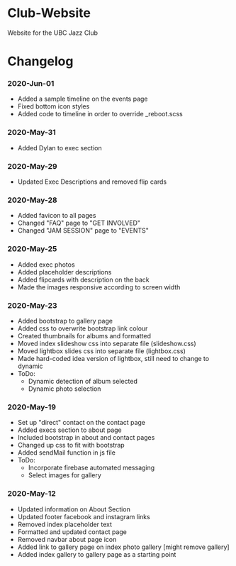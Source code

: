# Club-Website
Website for the UBC Jazz Club

# Changelog
### 2020-Jun-01
- Added a sample timeline on the events page
- Fixed bottom icon styles
- Added code to timeline in order to override _reboot.scss
### 2020-May-31
- Added Dylan to exec section
### 2020-May-29
- Updated Exec Descriptions and removed flip cards
### 2020-May-28
- Added favicon to all pages
- Changed "FAQ" page to "GET INVOLVED"
- Changed "JAM SESSION" page to "EVENTS"
### 2020-May-25
- Added exec photos
- Added placeholder descriptions
- Added flipcards with description on the back
- Made the images responsive according to screen width
### 2020-May-23
- Added bootstrap to gallery page
- Added css to overwrite bootstrap link colour
- Created thumbnails for albums and formatted
- Moved index slideshow css into separate file (slideshow.css)
- Moved lightbox slides css into separate file (lightbox.css)
- Made hard-coded idea version of lightbox, still need to change to dynamic
- ToDo:
    * Dynamic detection of album selected
    * Dynamic photo selection
### 2020-May-19
- Set up "direct" contact on the contact page
- Added execs section to about page
- Included bootstrap in about and contact pages
- Changed up css to fit with bootstrap
- Added sendMail function in js file
- ToDo: 
    * Incorporate firebase automated messaging
    * Select images for gallery
### 2020-May-12
- Updated information on About Section
- Updated footer facebook and instagram links
- Removed index placeholder text
- Formatted and updated contact page
- Removed navbar about page icon
- Added link to gallery page on index photo gallery [might remove gallery]
- Added index gallery to gallery page as a starting point